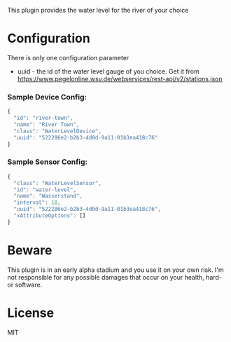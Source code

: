 This plugin provides the water level for the river of your choice

# Configuration
There is only one configuration parameter
* uuid - the id of the water level gauge of you choice. Get it from https://www.pegelonline.wsv.de/webservices/rest-api/v2/stations.json

### Sample Device Config:
```javascript
{
  "id": "river-town",
  "name": "River Town",
  "class": "WaterLevelDevice",
  "uuid": "522286e2-b2b3-4d0d-9a11-01b3ea418c76"
}
```

### Sample Sensor Config:
```javascript
{
  "class": "WaterLevelSensor",
  "id": "water-level",
  "name": "Wasserstand",
  "interval": 10,
  "uuid": "522286e2-b2b3-4d0d-9a11-01b3ea418c76",
  "xAttributeOptions": []
}
```

# Beware
This plugin is in an early alpha stadium and you use it on your own risk.
I'm not responsible for any possible damages that occur on your health, hard- or software.

# License
MIT
